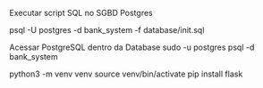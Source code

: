 

Executar script SQL no SGBD Postgres

psql -U postgres -d bank_system -f database/init.sql


Acessar PostgreSQL dentro da Database
sudo -u postgres psql -d bank_system



python3 -m venv venv
source venv/bin/activate 
pip install flask
